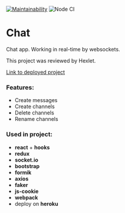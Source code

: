 [![Maintainability](https://api.codeclimate.com/v1/badges/f1f5798baaad3ce73386/maintainability)](https://codeclimate.com/github/DmitryForsilov/chat/maintainability)
![Node CI](https://github.com/DmitryForsilov/chat/workflows/Node%20CI/badge.svg)

# Chat
Chat app. Working in real-time by websockets.

This project was reviewed by Hexlet.

[Link to deployed project](https://secure-everglades-75385.herokuapp.com/)

### Features:
- Create messages
- Create channels
- Delete channels
- Rename channels

### Used in project:
- **react** + **hooks**
- **redux**
- **socket.io**
- **bootstrap**
- **formik**
- **axios**
- **faker**
- **js-cookie**
- **webpack**
- deploy on **heroku**
